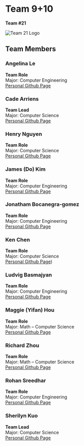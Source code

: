 # Team 9+10
**Team #21**

![Team 21 Logo](https://addlinkhere)

## Team Members

### Angelina Le
**Team Role**  
Major: Computer Engineering  
[Personal Github Page](https://github.com/angelinale1104)

### Cade Arriens 
**Team Lead**  
Major: Computer Science  
[Personal Github Page](https://github.com/carriens)

### Henry Nguyen 
**Team Role**  
Major: Computer Science  
[Personal Github Page](https://github.com/hgnguyenucsd)

### James (Do) Kim
**Team Role**  
Major: Computer Engineering  
[Personal Github Page](https://dwk002.github.io/CSE-110-Lab-1-Practice-/)

### Jonatham Bocanegra-gomez
**Team Role**  
Major: Computer Engineering  
[Personal Github Page](https://github.com/JonathanBocanegra)

### Ken Chen
**Team Role**  
Major: Computer Science  
[Personal Github Page](https://github.com/KenChen1034))

### Ludvig Basmajyan
**Team Role**  
Major: Computer Engineering  
[Personal Github Page](lba353.github.io/MarkdownAboutMe/)

### Maggie (Yifan) Hou
**Team Role**  
Major: Math – Computer Science  
[Personal Github Page](https://github.com/yexiu52937)

### Richard Zhou
**Team Role**  
Major: Math – Computer Science  
[Personal Github Page](https://github.com/rz281)

### Rohan Sreedhar
**Team Role**  
Major: Computer Engineering  
[Personal Github Page](https://github.com/rohansree)

### Sherilyn Kuo
**Team Lead**  
Major: Computer Science  
[Personal Github Page](https://github.com/sherKuo)